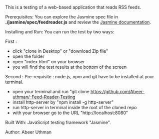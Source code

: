 This is a testing of a web-based application that reads RSS feeds.

Prerequisites: You can explore the Jasmine spec file in **./jasmine/spec/feedreader.js** and review the [Jasmine documentation](http://jasmine.github.io).

Installing and Run: You can run the test by two ways:

First :
* click "clone in Desktop" or "download Zip file"
* open the folder
* open "index.html" on your browser
* you will find the test results at the bottom of the screen

Second :
Pre-requisite : node.js, npm and git have to be installed at your terminal.
* open your terminal and run "git clone https://github.com/Abeer-uthman/-Feed-Reader-Testing
* install http-server by "npm install -g http-server"
* run http-server in terminal inside the root of the cloned repo
* with your browser go to the URL "http://localhost:8080"

Built With: JavaScript testing framework "Jasmine".

Author: Abeer Uthman
